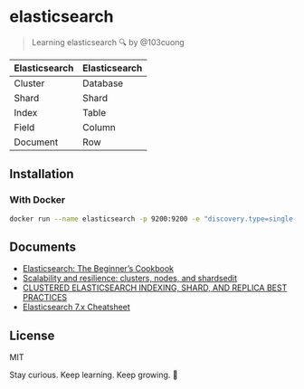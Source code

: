 # elasticsearch

> Learning elasticsearch 🔍 by @103cuong

| Elasticsearch 	| Elasticsearch 	|
|---------------	|---------------	|
| Cluster       	| Database      	|
| Shard         	| Shard         	|
| Index         	| Table         	|
| Field         	| Column        	|
| Document      	| Row           	|

## Installation

### With Docker

```sh
docker run --name elasticsearch -p 9200:9200 -e "discovery.type=single-node" elasticsearch:7.8.0
```

## Documents

- [Elasticsearch: The Beginner’s Cookbook](https://medium.com/@animeshblog/elasticsearch-the-beginners-cookbook-1cf30f98218)
- [Scalability and resilience: clusters, nodes, and shardsedit](https://www.elastic.co/guide/en/elasticsearch/reference/current/scalability.html)
- [CLUSTERED ELASTICSEARCH INDEXING, SHARD, AND REPLICA BEST PRACTICES](https://www.objectrocket.com/blog/elasticsearch/clustered-elasticsearch-best-practices/)
- [Elasticsearch 7.x Cheatsheet](https://elasticsearch-cheatsheet.jolicode.com/)

## License

MIT

<!-- INSPIRATIONAL_QUOTE_START -->
Stay curious. Keep learning. Keep growing.
🐶
<!-- INSPIRATIONAL_QUOTE_END -->

